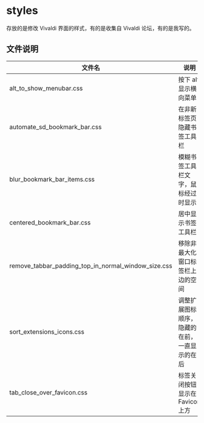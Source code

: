 # styles

存放的是修改 Vivaldi 界面的样式，有的是收集自 Vivaldi 论坛，有的是我写的。

## 文件说明

| 文件名                                              | 说明                                         |
| --------------------------------------------------- | -------------------------------------------- |
| alt_to_show_menubar.css                             | 按下 alt 显示横向菜单                        |
| automate_sd_bookmark_bar.css                        | 在非新标签页隐藏书签工具栏                   |
| blur_bookmark_bar_items.css                         | 模糊书签工具栏文字，鼠标经过时显示           |
| centered_bookmark_bar.css                           | 居中显示书签工具栏                           |
| remove_tabbar_padding_top_in_normal_window_size.css | 移除非最大化窗口标签栏上边的空间             |
| sort_extensions_icons.css                           | 调整扩展图标顺序，隐藏的在前，一直显示的在后 |
| tab_close_over_favicon.css                          | 标签关闭按钮显示在 Favicon 上方              |